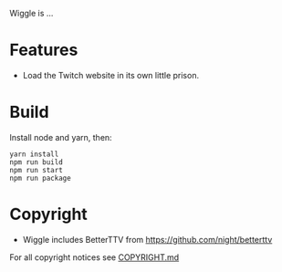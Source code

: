 Wiggle is …

# Features

* Load the Twitch website in its own little prison.

# Build

Install node and yarn, then:

    yarn install
    npm run build
    npm run start
    npm run package

# Copyright

* Wiggle includes BetterTTV from https://github.com/night/betterttv

For all copyright notices see [COPYRIGHT.md](COPYRIGHT.md)
